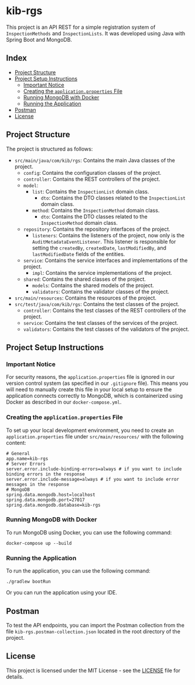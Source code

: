 # kib-rgs

This project is an API REST for a simple registration system of `InspectionMethods` and `InspectionLists`. It was developed using Java with Spring Boot and MongoDB.

## Index

- [Project Structure](#project-structure)
- [Project Setup Instructions](#project-setup-instructions)
  - [Important Notice](#important-notice)
  - [Creating the `application.properties` File](#creating-the-applicationproperties-file)
  - [Running MongoDB with Docker](#running-mongodb-with-docker)
  - [Running the Application](#running-the-application)
- [Postman](#postman)
- [License](#license)

## Project Structure <a name="project-structure"></a>

The project is structured as follows:

- `src/main/java/com/kib/rgs`: Contains the main Java classes of the project.
  - `config`: Contains the configuration classes of the project.
  - `controller`: Contains the REST controllers of the project.
  - `model`:
    - `list`: Contains the `InspectionList` domain class.
      - `dto`: Contains the DTO classes related to the `InspectionList` domain class.
    - `method`: Contains the `InspectionMethod` domain class.
      - `dto`: Contains the DTO classes related to the `InspectionMethod` domain class.
  - `repository`: Contains the repository interfaces of the project.
    - `listeners`: Contains the listeners of the project, now only is the `AuditMetadataEventListener`. This listener is responsible for setting the `createdBy`, `createdDate`, `lastModifiedBy`, and `lastModifiedDate` fields of the entities.
  - `service`: Contains the service interfaces and implementations of the project.
    - `impl`: Contains the service implementations of the project.
  - `shared`: Contains the shared classes of the project.
    - `models`: Contains the shared models of the project.
    - `validators`: Contains the validator classes of the project.
- `src/main/resources`: Contains the resources of the project.
- `src/test/java/com/kib/rgs`: Contains the test classes of the project.
  - `controller`: Contains the test classes of the REST controllers of the project.
  - `service`: Contains the test classes of the services of the project.
  - `validators`: Contains the test classes of the validators of the project.

## Project Setup Instructions <a name="project-setup-instructions"></a>

### Important Notice <a name="important-notice"></a>

For security reasons, the `application.properties` file is ignored in our version control system (as specified in our `.gitignore` file). This means you will need to manually create this file in your local setup to ensure the application connects correctly to MongoDB, which is containerized using Docker as described in our `docker-compose.yml`.

### Creating the `application.properties` File <a name="creating-the-applicationproperties-file"></a>

To set up your local development environment, you need to create an `application.properties` file under `src/main/resources/` with the following content:

```properties
# General
app.name=kib-rgs
# Server Errors
server.error.include-binding-errors=always # if you want to include binding errors in the response
server.error.include-message=always # if you want to include error messages in the response
# MongoDB
spring.data.mongodb.host=localhost
spring.data.mongodb.port=27017
spring.data.mongodb.database=kib-rgs
```

### Running MongoDB with Docker <a name="running-mongodb-with-docker"></a>

To run MongoDB using Docker, you can use the following command:

```shell
docker-compose up --build
```

### Running the Application <a name="running-the-application"></a>

To run the application, you can use the following command:

```shell
./gradlew bootRun
```

Or you can run the application using your IDE.

## Postman <a name="postman"></a>

To test the API endpoints, you can import the Postman collection from the file `kib-rgs.postman-collection.json` located in the root directory of the project.

## License

This project is licensed under the MIT License - see the [LICENSE](LICENSE) file for details.

